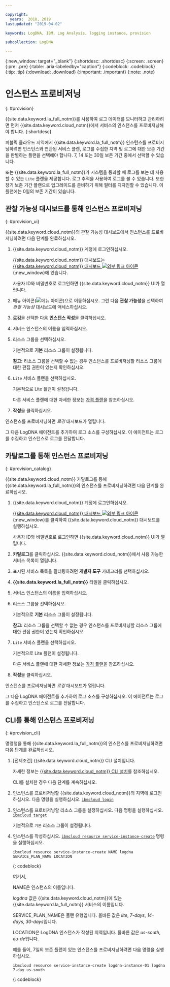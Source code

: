 ```yaml
---

copyright:
  years:  2018, 2019
lastupdated: "2019-04-02"

keywords: LogDNA, IBM, Log Analysis, logging instance, provision

subcollection: LogDNA

---
```


{:new_window: target="_blank"}
{:shortdesc: .shortdesc}
{:screen: .screen}
{:pre: .pre}
{:table: .aria-labeledby="caption"}
{:codeblock: .codeblock}
{:tip: .tip}
{:download: .download}
{:important: .important}
{:note: .note}

# 인스턴스 프로비저닝
{: #provision}

{{site.data.keyword.la_full_notm}}를 사용하여 로그 데이터를 모니터하고 관리하려면 먼저 {{site.data.keyword.cloud_notm}}에서 서비스의 인스턴스를 프로비저닝해야 합니다.
{:shortdesc}

퍼블릭 클라우드 지역에서 {{site.data.keyword.la_full_notm}} 인스턴스를 프로비저닝하려면 인스턴스와 연관된 서비스 플랜, 로그를 수집한 지역 및 로그에 대한 보존 기간을 판별하는 플랜을 선택해야 합니다. 7, 14 또는 30일 보존 기간 중에서 선택할 수 있습니다.

또는 {{site.data.keyword.la_full_notm}}가 시스템을 통과할 때 로그를 보는 데 사용할 수 있는 `Lite` 플랜을 제공합니다. 로그 추적을 사용하여 로그를 볼 수 있습니다. 또한 장기 보존 기간 플랜으로 업그레이드를 준비하기 위해 필터를 디자인할 수 있습니다. 이 플랜에는 0일의 보존 기간이 있습니다.


## 관찰 가능성 대시보드를 통해 인스턴스 프로비저닝
{: #provision_ui}

{{site.data.keyword.cloud_notm}}의 관찰 가능성 대시보드에서 인스턴스를 프로비저닝하려면 다음 단계를 완료하십시오.

1. {{site.data.keyword.cloud_notm}} 계정에 로그인하십시오.

    {{site.data.keyword.cloud_notm}} 대시보드는 [{{site.data.keyword.cloud_notm}} 대시보드 ![외부 링크 아이콘](../../icons/launch-glyph.svg "외부 링크 아이콘")](https://cloud.ibm.com/login){:new_window}에 있습니다.

	사용자 ID와 비밀번호로 로그인하면 {{site.data.keyword.cloud_notm}} UI가 열립니다.

2. 메뉴 아이콘(![메뉴 아이콘](../../icons/icon_hamburger.svg))으로 이동하십시오. 그런 다음 **관찰 가능성**을 선택하여 *관찰 가능성* 대시보드에 액세스하십시오.

3. **로깅**을 선택한 다음 **인스턴스 작성**을 클릭하십시오. 

4. 서비스 인스턴스의 이름을 입력하십시오.

5. 리소스 그룹을 선택하십시오. 

    기본적으로 **기본** 리소스 그룹이 설정됩니다.

    **참고:** 리소스 그룹을 선택할 수 없는 경우 인스턴스를 프로비저닝할 리소스 그룹에 대한 편집 권한이 있는지 확인하십시오.

6. `Lite` 서비스 플랜을 선택하십시오. 

    기본적으로 Lite 플랜이 설정됩니다.

    다른 서비스 플랜에 대한 자세한 정보는 [가격 플랜](/docs/services/Log-Analysis-with-LogDNA?topic=LogDNA-about#overview_pricing_plans)을 참조하십시오.

7. **작성**을 클릭하십시오.

인스턴스를 프로비저닝하면 *로깅* 대시보드가 열립니다. 

그 다음 LogDNA 에이전트를 추가하여 로그 소스를 구성하십시오. 이 에이전트는 로그를 수집하고 인스턴스로 로그를 전달합니다. 



## 카탈로그를 통해 인스턴스 프로비저닝
{: #provision_catalog}

{{site.data.keyword.cloud_notm}} 카탈로그를 통해 {{site.data.keyword.la_full_notm}}의 인스턴스를 프로비저닝하려면 다음 단계를 완료하십시오.

1. {{site.data.keyword.cloud_notm}} 계정에 로그인하십시오.

    [{{site.data.keyword.cloud_notm}} 대시보드 ![외부 링크 아이콘](../../icons/launch-glyph.svg "외부 링크 아이콘")](https://cloud.ibm.com/login){:new_window}를 클릭하여 {{site.data.keyword.cloud_notm}} 대시보드를 실행하십시오.

	사용자 ID와 비밀번호로 로그인하면 {{site.data.keyword.cloud_notm}} UI가 열립니다.

2. **카탈로그**를 클릭하십시오. {{site.data.keyword.cloud_notm}}에서 사용 가능한 서비스 목록이 열립니다.

3. 표시된 서비스 목록을 필터링하려면 **개발자 도구** 카테고리를 선택하십시오.

4. **{{site.data.keyword.la_full_notm}}** 타일을 클릭하십시오. 

5. 서비스 인스턴스의 이름을 입력하십시오.

6. 리소스 그룹을 선택하십시오. 

    기본적으로 **기본** 리소스 그룹이 설정됩니다.

    **참고:** 리소스 그룹을 선택할 수 없는 경우 인스턴스를 프로비저닝할 리소스 그룹에 대한 편집 권한이 있는지 확인하십시오.

7. `Lite` 서비스 플랜을 선택하십시오. 

    기본적으로 Lite 플랜이 설정됩니다.

    다른 서비스 플랜에 대한 자세한 정보는 [가격 플랜](/docs/services/Log-Analysis-with-LogDNA?topic=LogDNA-about#overview_pricing_plans)을 참조하십시오.

8. **작성**을 클릭하십시오.

인스턴스를 프로비저닝하면 *로깅* 대시보드가 열립니다. 

그 다음 LogDNA 에이전트를 추가하여 로그 소스를 구성하십시오. 이 에이전트는 로그를 수집하고 인스턴스로 로그를 전달합니다. 



## CLI를 통해 인스턴스 프로비저닝
{: #provision_cli}

명령행을 통해 {{site.data.keyword.la_full_notm}}의 인스턴스를 프로비저닝하려면 다음 단계를 완료하십시오.

1. [전제조건] {{site.data.keyword.cloud_notm}} CLI 설치입니다.

   자세한 정보는 [{{site.data.keyword.cloud_notm}} CLI 설치](/docs/cli?topic=cloud-cli-ibmcloud-cli#ibmcloud-cli)를 참조하십시오.

   CLI를 설치한 경우 다음 단계를 계속하십시오.

2. 인스턴스를 프로비저닝할 {{site.data.keyword.cloud_notm}}의 지역에 로그인하십시오. 다음 명령을 실행하십시오. [`ibmcloud login`](/docs/cli/reference/ibmcloud?topic=cloud-cli-ibmcloud_cli#ibmcloud_login)

3. 인스턴스를 프로비저닝할 리소스 그룹을 설정하십시오. 다음 명령을 실행하십시오. [`ibmcloud target`](/docs/cli/reference/ibmcloud?topic=cloud-cli-ibmcloud_cli#ibmcloud_target)

    기본적으로 `기본` 리소스 그룹이 설정됩니다.

4. 인스턴스를 작성하십시오. [`ibmcloud resource service-instance-create`](/docs/cli/reference/ibmcloud?topic=cloud-cli-ibmcloud_commands_resource#ibmcloud_resource_service_instance_create) 명령을 실행하십시오.

    ```
    ibmcloud resource service-instance-create NAME logdna SERVICE_PLAN_NAME LOCATION
    ```
    {: codeblock}

    여기서,

    NAME은 인스턴스의 이름입니다.

    *logdna* 값은 {{site.data.keyword.cloud_notm}}에 있는 {{site.data.keyword.la_full_notm}} 서비스의 이름입니다.

    SERVICE_PLAN_NAME은 플랜 유형입니다. 올바른 값은 *lite*, *7-days*, *14-days*, *30-days*입니다.
    
    LOCATION은 LogDNA 인스턴스가 작성된 지역입니다. 올바른 값은 *us-south*, *eu-de*입니다.

    예를 들어, 7일의 보존 플랜이 있는 인스턴스를 프로비저닝하려면 다음 명령을 실행하십시오.

    ```
    ibmcloud resource service-instance-create logdna-instance-01 logdna 7-day us-south
    ```
    {: codeblock}




